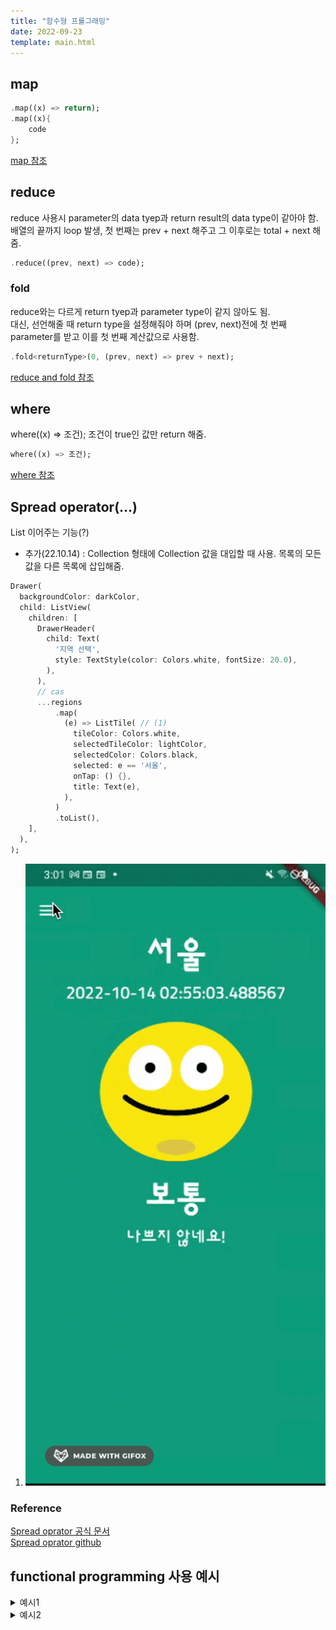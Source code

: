 ```yaml
---
title: "함수형 프롤그래밍"
date: 2022-09-23
template: main.html
---
```

## map 
```dart 
.map((x) => return);
.map((x){
	code
};
```
[map 참조](https://github.com/rookedsysc/Flutter-Study/blob/main/Grammar/functionalProgramming/map.dart)
## reduce 
reduce 사용시 parameter의 data tyep과 return result의 data type이 같아야 함.<br>
배열의 끝까지 loop 발생, 첫 번째는 prev + next 해주고 그 이후로는 total + next 해줌.
```dart
.reduce((prev, next) => code);
```
### fold 
reduce와는 다르게 return tyep과 parameter type이 같지 않아도 됨.<br>
대신, 선언해줄 때 return type을 설정해줘야 하며 (prev, next)전에 첫 번째 parameter를 받고 이를 첫 번째 계산값으로 사용함.<br>
```dart
.fold<returnType>(0, (prev, next) => prev + next);
```
[reduce and fold 참조](https://github.com/rookedsysc/Flutter-Study/blob/main/Grammar/functionalProgramming/reduce.dart)
## where
where((x) => 조건); 조건이 true인 값만 return 해줌.<br>
```dart
where((x) => 조건); 
```
[where 참조](https://github.com/rookedsysc/Flutter-Study/blob/main/Grammar/functionalProgramming/where.dart)

## Spread operator(...) 
List 이어주는 기능(?)<br> 
+ 추가(22.10.14) : Collection 형태에 Collection 값을 대입할 때 사용. 목록의 모든 값을 다른 목록에 삽입해줌. <br>

``` dart title="Spread Operator를 활용한 ListTile 출력" 
Drawer(
  backgroundColor: darkColor,
  child: ListView(
    children: [
      DrawerHeader(
        child: Text(
          '지역 선택',
          style: TextStyle(color: Colors.white, fontSize: 20.0),
        ),
      ),
      // cas
      ...regions
          .map(
            (e) => ListTile( // (1)
              tileColor: Colors.white,
              selectedTileColor: lightColor,
              selectedColor: Colors.black,
              selected: e == '서울',
              onTap: () {},
              title: Text(e),
            ),
          )
          .toList(),
    ],
  ),
); 
```

1. ![spreadListTile](/docs/assets/img/flutter/DartGrammar/spreadListTile.gif)


### Reference
[Spread oprator 공식 문서](https://dart.dev/guides/language/language-tour#spread-operator)<br>
[Spread oprator github](https://github.com/dart-lang/language/blob/master/accepted/2.3/spread-collections/feature-specification.md)<br>

## functional programming 사용 예시
<details>
<summary>예시1</summary>
<div markdown="1">
```dart
void main() {
  String number = '12345';
  final numberJPEG = number.split('').map((x) => '$x.jpeg').toList();
  print(numberJPEG);
  example2();
  example3();
}

// Map > Map use map
void example2() {
  Map<String, String> harryPoter = {
    "Harry Potter" : "해리 포터",
    "Ron Weasley" : "론 위즐리",
    "Hermione Granger" : "헤르미온느 그레인저"
  };

  // map > map // Map Entry는 class 임. MapEntry(key, value)순으로 되어 있으며 key와 value에 각각 접근해서 return 해줌.
  final result = harryPoter.map((key, value) => MapEntry(
    'Harry Poter Character $key',
    '해리포터 캐릭터 $value',
    ),
  );
  print(result);

  final keys = harryPoter.keys.map((x) => 'HPC $x').toList;
  print(keys);
}

void example3() {
  Set blackPinkSet = {
    '로제', '지수', '제니', '리사',
  };

  final newSet = blackPinkSet.map((x) => '블랙핑크 $x');

  print(newSet);
}
```

> 출력값

```console
[1.jpeg, 2.jpeg, 3.jpeg, 4.jpeg, 5.jpeg]
{Harry Poter Character Harry Potter: 해리포터 캐릭터 해리 포터, Harry Poter Character Ron Weasley: 해리포터 캐릭터 론 위즐리, Harry Poter Character Hermione Granger: 해리포터 캐릭터 헤르미온느 그레인저}
[HPC Harry Potter, HPC Ron Weasley, HPC Hermione Granger]
(블랙핑크 로제, 블랙핑크 지수, 블랙핑크 제니, 블랙핑크 리사)
```

</div>
</details>

<details>
<summary>예시2 </summary>
<div markdown="1">
```dart
void main() {
  List<Map<String, String>> people = [
    {
      "name" : "로제",
      "group" : "블랙핑크",
    },
    {
      "name" : "지수",
      "group" : "블랙핑크",
    },
    {
      "name" : "RM",
      "group" : "BTS",
    },
    {
      "name" : "뷔",
      "group" : "BTS",
    },
  ];

  print(people);

  final parsedPeople = people.map((x) => Person(
    name: x['name']!, // 값이 반드시 존재한다는 뜻. ! 안붙여주면 참조 error 발생함.
    group: x['group']!,
  )).toList();

  print(parsedPeople);

  for(Person person in parsedPeople) {
    print(person.name);
    print(person.group);
  };

  final bts = parsedPeople.where(
    (x) => x.group == "BTS",
  );
}

class Person {
  final String name;
  final String group;

  Person({
    required this.name,
    required this.group,
  });

  // class의 초기 값들은 Instance of 라는 형식으로 저장이 됨.
  // print를 했을 때 어떤 형식을 취하는지 object class에 String으로 정의되어 있는데 이를 바꿔줌으로서 출력형태를 바꿔줌.
  @override
  String toString(){
    return 'Person(name: $name, group: $group';
  }

}
```
</div>
</details>

